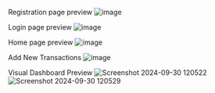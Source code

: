 Registration page preview
![image](https://github.com/user-attachments/assets/aefeb40c-d729-44ca-b716-6c3f06e4767f)

Login page preview
![image](https://github.com/user-attachments/assets/22e1c01a-65e8-4ee8-9d09-839b140bffd8)

Home page preview
![image](https://github.com/user-attachments/assets/afe58ff1-6229-424c-8e35-9951e1bcfa7e)

Add New Transactions
![image](https://github.com/user-attachments/assets/03ed7599-9a6f-4039-a4c4-80943c7dab52)

Visual Dashboard Preview
![Screenshot 2024-09-30 120522](https://github.com/user-attachments/assets/33bba94e-328c-4a67-a985-161ba5d11107)
![Screenshot 2024-09-30 120529](https://github.com/user-attachments/assets/d5d0677b-99b5-4ced-85dd-d14e451d2a5c)
